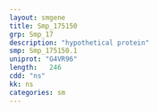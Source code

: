 ```yaml
---
layout: smgene
title: Smp_175150
grp: Smp_17
description: "hypothetical protein"
smp: Smp_175150.1
uniprot: "G4VR96"
length:   246
cdd: "ns"
kk: ns
categories: sm
---
```

